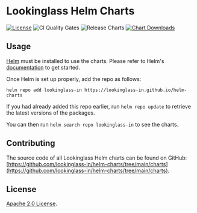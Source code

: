 # Lookinglass Helm Charts

[![License](https://img.shields.io/badge/License-Apache%202.0-blue.svg)](https://opensource.org/licenses/Apache-2.0) ![CI Quality Gates](https://github.com/lookinglass-in/helm-charts/workflows/Lint%20and%20Test%20Charts/badge.svg) ![Release Charts](https://github.com/lookinglass-in/helm-charts/workflows/Release%20Charts/badge.svg?branch=main) [![Chart Downloads](https://img.shields.io/github/downloads/lookinglass-in/helm-charts/total.svg)](https://github.com/lookinglass-in/helm-charts/releases)

## Usage

[Helm](https://helm.sh) must be installed to use the charts.
Please refer to Helm's [documentation](https://helm.sh/docs/) to get started.

Once Helm is set up properly, add the repo as follows:

```console
helm repo add lookinglass-in https://lookinglass-in.github.io/helm-charts
```

If you had already added this repo earlier, run `helm repo update` to retrieve the latest versions of the packages.

You can then run `helm search repo lookinglass-in` to see the charts.

## Contributing

The source code of all Lookinglass Helm charts can be found on GitHub: [https://github.com/lookinglass-in/helm-charts/tree/main/charts](https://github.com/lookinglass-in/helm-charts/tree/main/charts).

## License

<!-- Keep full URL links to repo files because this README syncs from main to gh-pages.  -->
[Apache 2.0 License](https://github.com/lookinglass-in/helm-charts/blob/main/LICENSE).
